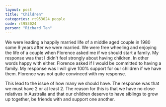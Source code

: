 ```yaml
---
layout: post
title: "Children"
categories: rt953024 people
code: rt953024
person: "Richard Tan"
---
```


We were leading a happily married life of a middle aged couple in 1980 some 9 years after we were married. We were free wheeling and enjoying the life of a couple when Florence asked me if we should start a family. My response was that I didn't feel strongly about having children. In other words happy with either. Florence asked if I would be committed to having a family. My response was I will give 100% support for our children if we have them. Florence was not quite convinced with my response. 

This lead to the issue of how many we should have. The response was that we must have 2 or at least 2. The reason for this is that we have no close relatives in Australia and that our children deserve to have siblings to grow up together, be friends with and support one another.
